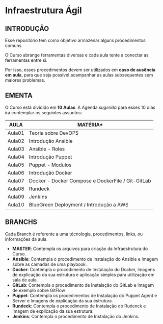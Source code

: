**Infraestrutura Ágil**
=======================

INTRODUÇÃO
----------
Esse repositório tem como objetivo armazenar alguns procedimentos comuns.

O Curso abrange ferramentas diversas e cada aula tente a conectar as ferramentas entre si.

Por isso, esses procedimentos devem ser utilizados em **caso de ausência em aula**, para que seja possivel acampanhar as aulas subsequentes sem maiores problemas.

EMENTA
------
O Curso está dividido em **10 Aulas**. A Agenda _sugerida_ para esses 10 dias irá contemplar os seguintes assuntos:

AULA | MATÉRIA*
-----|---------
Aula01 | Teoria sobre DevOPS
Aula02 | Introdução Ansible
Aula03 | Ansible - Roles
Aula04 | Introdução Puppet
Aula05 | Puppet - Modulos
Aula06  | Introdução Docker 
Aula07  | Docker - Docker Compose e DockerFile / Git-GitLab
Aula08  | Rundeck
Aula09  | Jenkins
Aula10  | BlueGreen Deployment / Introdução a AWS

BRANCHS
-------
Cada Branch é referente a uma técnologia, procedimentos, links,  ou informações da aula.

* **MASTER**: Contempla os arquivos para criação da Infraestrutura do Curso.
* **Ansible**: Contempla o procedimento de Instalação do Ansible e Imagem sobre as camadas de uma playbook.
* **Docker**: Contempla o procedimento de Instalação do Docker, Imagens de explicação da sua estrutura e aplicação simples para utilização em sala de aula.
* **GitLab**: Contempla o procedimento de Instalação do GitLab e Imagem de exemplo sobre GitFlow
* **Puppet**: Contempla os procedimentos de Instalação do Puppet Agent e Server e Imagens de explicação da sua estrutura.
* **Rundeck**: Contempla o procedimento de Instalação do Rudenck e Imagem de explicação da sua estrutura.
* **Jenkins**: Contempla o procedimento de Instalação do Jenkins.
